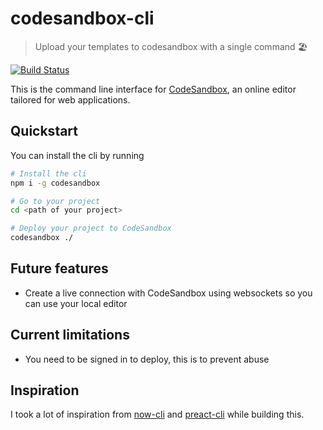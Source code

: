 # codesandbox-cli

> Upload your templates to codesandbox with a single command 🏖️

[![Build Status](https://travis-ci.org/CompuIves/codesandbox-cli.svg?branch=master)](https://travis-ci.org/CompuIves/codesandbox-cli)

This is the command line interface for [CodeSandbox](https://codesandbox.io), an online editor
tailored for web applications.

## Quickstart

You can install the cli by running

```bash
# Install the cli
npm i -g codesandbox

# Go to your project
cd <path of your project>

# Deploy your project to CodeSandbox
codesandbox ./
```

## Future features

- Create a live connection with CodeSandbox using websockets so you can use your local editor

## Current limitations

- You need to be signed in to deploy, this is to prevent abuse

## Inspiration

I took a lot of inspiration from [now-cli](https://github.com/zeit/now-cli) and [preact-cli](https://github.com/developit/preact-cli) while building this.
